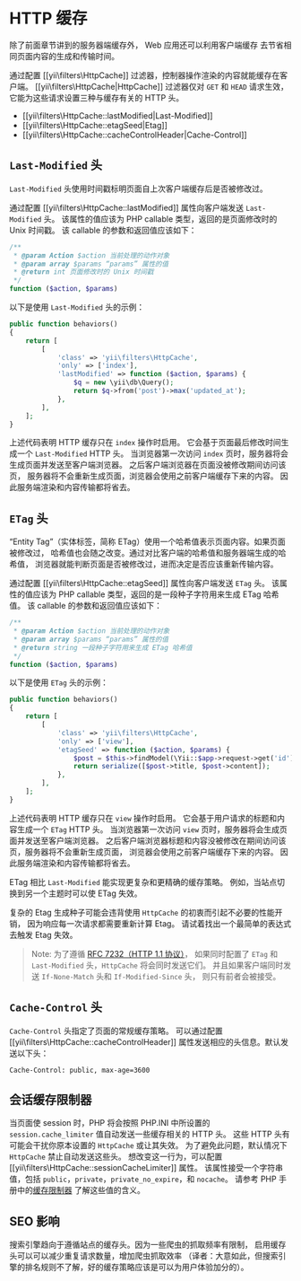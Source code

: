HTTP 缓存
============

除了前面章节讲到的服务器端缓存外， Web 应用还可以利用客户端缓存
去节省相同页面内容的生成和传输时间。

通过配置 [[yii\filters\HttpCache]] 过滤器，控制器操作渲染的内容就能缓存在客户端。
[[yii\filters\HttpCache|HttpCache]] 过滤器仅对 `GET` 和 `HEAD` 请求生效，
它能为这些请求设置三种与缓存有关的 HTTP 头。

* [[yii\filters\HttpCache::lastModified|Last-Modified]]
* [[yii\filters\HttpCache::etagSeed|Etag]]
* [[yii\filters\HttpCache::cacheControlHeader|Cache-Control]]


## `Last-Modified` 头 <span id="last-modified"></span>

`Last-Modified` 头使用时间戳标明页面自上次客户端缓存后是否被修改过。

通过配置 [[yii\filters\HttpCache::lastModified]] 属性向客户端发送 `Last-Modified` 头。
该属性的值应该为 PHP callable 类型，返回的是页面修改时的 Unix 时间戳。
该 callable 的参数和返回值应该如下：

```php
/**
 * @param Action $action 当前处理的动作对象
 * @param array $params “params” 属性的值
 * @return int 页面修改时的 Unix 时间戳
 */
function ($action, $params)
```

以下是使用 `Last-Modified` 头的示例：

```php
public function behaviors()
{
    return [
        [
            'class' => 'yii\filters\HttpCache',
            'only' => ['index'],
            'lastModified' => function ($action, $params) {
                $q = new \yii\db\Query();
                return $q->from('post')->max('updated_at');
            },
        ],
    ];
}
```

上述代码表明 HTTP 缓存只在 `index` 操作时启用。
它会基于页面最后修改时间生成一个 `Last-Modified` HTTP 头。
当浏览器第一次访问 `index` 页时，服务器将会生成页面并发送至客户端浏览器。
之后客户端浏览器在页面没被修改期间访问该页，
服务器将不会重新生成页面，浏览器会使用之前客户端缓存下来的内容。
因此服务端渲染和内容传输都将省去。


## `ETag` 头 <span id="etag"></span>

“Entity Tag”（实体标签，简称 ETag）使用一个哈希值表示页面内容。如果页面被修改过，
哈希值也会随之改变。通过对比客户端的哈希值和服务器端生成的哈希值，
浏览器就能判断页面是否被修改过，进而决定是否应该重新传输内容。

通过配置 [[yii\filters\HttpCache::etagSeed]] 属性向客户端发送 `ETag` 头。
该属性的值应该为 PHP callable 类型，返回的是一段种子字符用来生成 ETag 哈希值。
该 callable 的参数和返回值应该如下：

```php
/**
 * @param Action $action 当前处理的动作对象
 * @param array $params “params” 属性的值
 * @return string 一段种子字符用来生成 ETag 哈希值
 */
function ($action, $params)
```

以下是使用 `ETag` 头的示例：

```php
public function behaviors()
{
    return [
        [
            'class' => 'yii\filters\HttpCache',
            'only' => ['view'],
            'etagSeed' => function ($action, $params) {
                $post = $this->findModel(\Yii::$app->request->get('id'));
                return serialize([$post->title, $post->content]);
            },
        ],
    ];
}
```

上述代码表明 HTTP 缓存只在 `view` 操作时启用。
它会基于用户请求的标题和内容生成一个 `ETag` HTTP 头。
当浏览器第一次访问 `view` 页时，服务器将会生成页面并发送至客户端浏览器。
之后客户端浏览器标题和内容没被修改在期间访问该页，服务器将不会重新生成页面，
浏览器会使用之前客户端缓存下来的内容。
因此服务端渲染和内容传输都将省去。

ETag 相比 `Last-Modified` 能实现更复杂和更精确的缓存策略。
例如，当站点切换到另一个主题时可以使 ETag 失效。

复杂的 Etag 生成种子可能会违背使用 `HttpCache` 的初衷而引起不必要的性能开销，
因为响应每一次请求都需要重新计算 Etag。
请试着找出一个最简单的表达式去触发 Etag 失效。

> Note: 为了遵循 [RFC 7232（HTTP 1.1 协议）](https://datatracker.ietf.org/doc/html/rfc7232#section-2.4)，
如果同时配置了 `ETag` 和 `Last-Modified` 头，`HttpCache` 将会同时发送它们。
并且如果客户端同时发送 `If-None-Match` 头和 `If-Modified-Since` 头，
则只有前者会被接受。


## `Cache-Control` 头 <span id="cache-control"></span>

`Cache-Control` 头指定了页面的常规缓存策略。
可以通过配置 [[yii\filters\HttpCache::cacheControlHeader]] 
属性发送相应的头信息。默认发送以下头：

```
Cache-Control: public, max-age=3600
```

## 会话缓存限制器 <span id="session-cache-limiter"></span>

当页面使 session 时，PHP 将会按照 PHP.INI 
中所设置的 `session.cache_limiter` 值自动发送一些缓存相关的 HTTP 头。
这些 HTTP 头有可能会干扰你原本设置的 `HttpCache` 或让其失效。
为了避免此问题，默认情况下 `HttpCache` 禁止自动发送这些头。
想改变这一行为，可以配置 [[yii\filters\HttpCache::sessionCacheLimiter]] 属性。
该属性接受一个字符串值，包括 `public`，`private`，`private_no_expire`，和 `nocache`。
请参考 PHP 手册中的[缓存限制器](https://www.php.net/manual/en/function.session-cache-limiter.php)
了解这些值的含义。


## SEO 影响 <span id="seo-implications"></span>

搜索引擎趋向于遵循站点的缓存头。因为一些爬虫的抓取频率有限制，
启用缓存头可以可以减少重复请求数量，增加爬虫抓取效率
（译者：大意如此，但搜索引擎的排名规则不了解，好的缓存策略应该是可以为用户体验加分的）。

